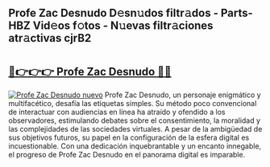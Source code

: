 ## Profe Zac Desnudo D𝚎sn𝚞dos filtr𝚊dos - Parts-HBZ Vid𝚎os f𝚘tos - N𝚞evas filtr𝚊ciones atr𝚊ctivas cjrB2

# <h2><a href="http://mb9wrk.tromn.icu/?c=Profe+Zac+Desnudo">🔗👉👉👉 Profe Zac Desnudo 🔗🔗</a></h2>

[![Profe Zac Desnudo nuevo](https://i.imgur.com/pEAQMta.gif)](http://mb9wrk.tromn.icu/?c=Profe+Zac+Desnudo)
Profe Zac Desnudo, un personaje enigmático y multifacético, desafía las etiquetas simples. Su método poco convencional de interactuar con audiencias en línea ha atraído y ofendido a los observadores, estimulando debates sobre el consentimiento, la moralidad y las complejidades de las sociedades virtuales. A pesar de la ambigüedad de sus objetivos futuros, su papel en la configuración de la esfera digital es incuestionable. Con una dedicación inquebrantable y un encanto innegable, el progreso de Profe Zac Desnudo en el panorama digital es imparable.

